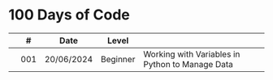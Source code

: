 # 100 Days of Code

|  | # | Date | Level |  |
|:---:|:---:|:---:|:---:|:---|
|  | 001 | 20/06/2024 | Beginner | Working with Variables in Python to Manage Data |